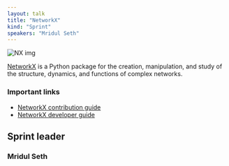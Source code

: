 ```yaml
---
layout: talk
title: "NetworkX"
kind: "Sprint"
speakers: "Mridul Seth"
---
```


![NX img](https://avatars1.githubusercontent.com/u/388785?s=200&v=4)

[NetworkX](https://github.com/networkx/networkx) is a Python package for the creation, manipulation, and study of the structure, dynamics, and functions of complex networks.

### Important links
- [NetworkX contribution guide](https://networkx.org/documentation/latest/developer/contribute.html )
- [NetworkX developer guide](https://networkx.org/documentation/latest/developer/index.html)

## Sprint leader

### Mridul Seth


